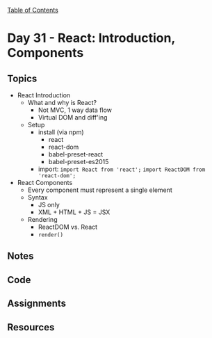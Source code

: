 [Table of Contents](/README.md)

# Day 31 - React: Introduction, Components

## Topics
* React Introduction
  * What and why is React?
    * Not MVC, 1 way data flow
    * Virtual DOM and diff'ing
  * Setup
    * install (via npm)
      * react
      * react-dom
      * babel-preset-react
      * babel-preset-es2015
    * import: `import React from 'react';` `import ReactDOM from 'react-dom';`
* React Components
  * Every component must represent a single element
  * Syntax
    * JS only
    * XML + HTML + JS = JSX
  * Rendering
    * ReactDOM vs. React
    * `render()`

## Notes
<!-- More detailed notes from class, including whiteboard photos etc -->

## Code
<!-- Make sure to update the XX in the folder name if you uncomment this block-->
<!-- [Code we wrote in class today](https://github.com/TIY-Austin-Front-End-Engineering/Curriculum/tree/feb2016/notes/day-31/code) -->

## Assignments

## Resources
